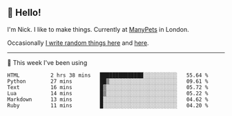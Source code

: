 ## 👋 Hello! 

I'm Nick. I like to make things. Currently at [ManyPets](https://manypets.com) in London.

Occasionally [I write random things here](https://nicksnell.com) and [here](https://twitter.com/nicksnell).

-------

🚀 This week I've been using

<!--START_SECTION:waka-->

```text
HTML          2 hrs 38 mins   ██████████████░░░░░░░░░░░   55.64 %
Python        27 mins         ██▒░░░░░░░░░░░░░░░░░░░░░░   09.61 %
Text          16 mins         █▒░░░░░░░░░░░░░░░░░░░░░░░   05.72 %
Lua           14 mins         █▒░░░░░░░░░░░░░░░░░░░░░░░   05.22 %
Markdown      13 mins         █░░░░░░░░░░░░░░░░░░░░░░░░   04.62 %
Ruby          11 mins         █░░░░░░░░░░░░░░░░░░░░░░░░   04.20 %
```

<!--END_SECTION:waka-->
